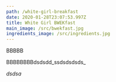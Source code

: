 ```yaml
---
path: /white-girl-breakfast
date: 2020-01-28T23:07:53.997Z
title: White Girl BWEKfast
main_image: /src/bwekfast.jpg
ingredients_image: /src/ingredients.jpg
---
```

BBBBB



BBBBBBBBdsdsdd_ssdsdsdsds_

_dsdsa_

